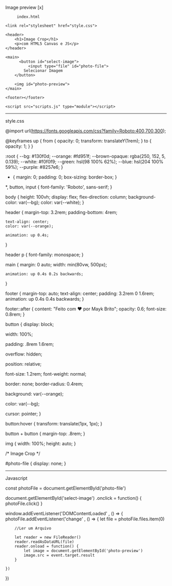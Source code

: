 Image preview [x] 

         index.html

<!DOCTYPE html>
<html lang="en">
<head>
    <meta charset="UTF-8">
    <meta name="viewport" content="width=device-width, initial-scale=1.0">
    <title>Image Crop com HTML5 Canvas e JS</title>

    <link rel="stylesheet" href="style.css">
</head>
<body>

    <header>
        <h1>Image Crop</h1>
        <p>com HTML5 Canvas e JS</p>
    </header>

    <main>
          <button id="select-image">
              <input type="file" id="photo-file">
            Selecionar Imagem
        </button>

        <img id="photo-preview">
    </main>

    <footer></footer>
    
    <script src="scripts.js" type="module"></script>
</body>
</html>

---------------------------------------------

style.css

@import url(https://fonts.googleapis.com/css?family=Roboto:400,700,300);

@keyframes up {
    from {
        opacity: 0;
        transform: translateY(1rem);
    }
    to {
        opacity: 1;
    }
}

:root {
    --bg: #130f0d;
    --orange: #fd951f;
    --brown-opaque: rgba(250, 152, 5, 0.139);
    --white: #f0f0f9;
    --green: hsl(98 100% 62%);
    --blue: hsl(204 100% 59%);
    --purple: #8257e6;
}

* {
    margin: 0;
    padding: 0;
    box-sizing: border-box;
}

*, button, input {
    font-family: 'Roboto', sans-serif;
}

body {
    height: 100vh;
    display: flex;
    flex-direction: column;
    background-color: var(--bg);
    color: var(--white);
}

header {
    margin-top: 3.2rem;
    padding-bottom: 4rem;

    text-align: center;
    color: var(--orange);

    animation: up 0.4s;
}

header p {
    font-family: monospace;
}

main {
    margin: 0 auto;
    width: min(80vw, 500px);

    animation: up 0.4s 0.2s backwards;
}

footer {
    margin-top: auto;
    text-align: center;
    padding: 3.2rem 0 1.6rem;
    animation: up 0.4s 0.4s backwards;
}

footer::after {
    content: "Feito com ♥️ por Mayk Brito";
    opacity: 0.6;
    font-size: 0.8rem;
}

button {
  display: block;

  width: 100%;

  padding: .8rem 1.6rem;
  
  overflow: hidden;

  position: relative;

  font-size: 1.2rem;
  font-weight: normal;

  border: none;
  border-radius: 0.4rem;

  background: var(--orange);

  color: var(--bg);

  cursor: pointer;
}

button:hover {
    transform: translate(1px, 1px);
}

button + button {
    margin-top: .8rem;
}

img {
    width: 100%;
    height: auto;
}


/* Image Crop */

#photo-file {
    display: none;
}



------------------------------



Javascript


const photoFile = document.getElementById('photo-file')



document.getElementById('select-image')
.onclick = function() {
    photoFile.click()
}

window.addEventListener('DOMContentLoaded' , () => {
    photoFile.addEventListener('change' , () => {
        let file = photoFile.files.item(0)
        
        
        //Ler um Arquivo 
        
        let reader = new FileReader() 
        reader.readAsDataURL(file)
        reader.onload = function() {
            let image = document.getElementById('photo-preview')
            image.src = event.target.result
        }

    })
})